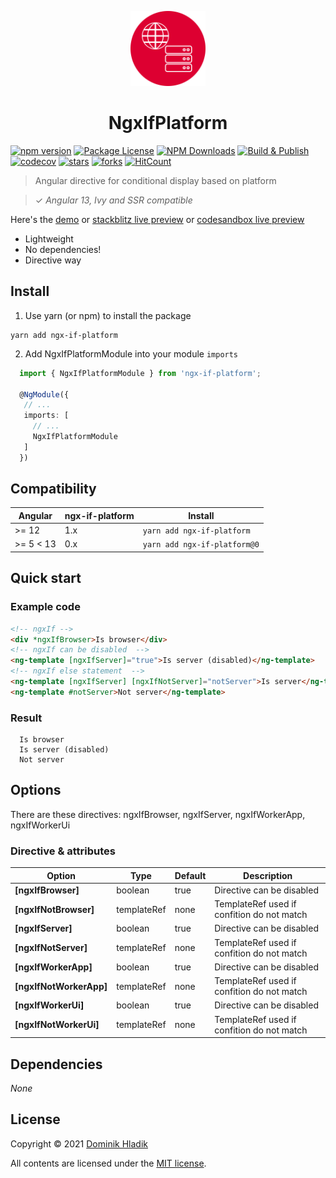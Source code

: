 <p align="center">
  <a href="https://github.com/Celtian/ngx-if-platform" target="blank"><img src="assets/logo.svg?sanitize=true" alt="" width="120"></a>
  <h1 align="center">NgxIfPlatform</h1>
</p>

[![npm version](https://badge.fury.io/js/ngx-if-platform.svg)](https://badge.fury.io/js/ngx-if-platform)
[![Package License](https://img.shields.io/npm/l/ngx-if-platform.svg)](https://www.npmjs.com/ngx-if-platform)
[![NPM Downloads](https://img.shields.io/npm/dm/ngx-if-platform.svg)](https://www.npmjs.com/ngx-if-platform)
[![Build & Publish](https://github.com/celtian/ngx-if-platform/workflows/Build%20&%20Publish/badge.svg)](https://github.com/celtian/ngx-if-platform/actions)
[![codecov](https://codecov.io/gh/Celtian/ngx-if-platform/branch/master/graph/badge.svg?token=1IRUKIKM0D)](https://codecov.io/gh/celtian/ngx-if-platform/)
[![stars](https://badgen.net/github/stars/celtian/ngx-if-platform)](https://github.com/celtian/ngx-if-platform/)
[![forks](https://badgen.net/github/forks/celtian/ngx-if-platform)](https://github.com/celtian/ngx-if-platform/)
[![HitCount](http://hits.dwyl.com/celtian/ngx-if-platform.svg)](http://hits.dwyl.com/celtian/ngx-if-platform)

> Angular directive for conditional display based on platform

> ✓ _Angular 13, Ivy and SSR compatible_

Here's the [demo](http://celtian.github.io/ngx-if-platform/) or [stackblitz live preview](https://stackblitz.com/edit/ngx-if-platform) or [codesandbox live preview](https://codesandbox.io/s/ngx-if-platform-dgtck)

- Lightweight
- No dependencies!
- Directive way

## Install

1. Use yarn (or npm) to install the package

```terminal
yarn add ngx-if-platform
```

2. Add NgxIfPlatformModule into your module `imports`

```typescript
  import { NgxIfPlatformModule } from 'ngx-if-platform';

  @NgModule({
   // ...
   imports: [
     // ...
     NgxIfPlatformModule
   ]
  })
```

## Compatibility

| Angular   | ngx-if-platform | Install                      |
| --------- | --------------- | ---------------------------- |
| >= 12     | 1.x             | `yarn add ngx-if-platform`   |
| >= 5 < 13 | 0.x             | `yarn add ngx-if-platform@0` |

## Quick start

### Example code

```html
<!-- ngxIf -->
<div *ngxIfBrowser>Is browser</div>
<!-- ngxIf can be disabled  -->
<ng-template [ngxIfServer]="true">Is server (disabled)</ng-template>
<!-- ngxIf else statement  -->
<ng-template [ngxIfServer] [ngxIfNotServer]="notServer">Is server</ng-template>
<ng-template #notServer>Not server</ng-template>
```

### Result

```code
  Is browser
  Is server (disabled)
  Not server
```

## Options

There are these directives: ngxIfBrowser, ngxIfServer, ngxIfWorkerApp, ngxIfWorkerUi

### Directive & attributes

| Option                  | Type        | Default | Description                                |
| ----------------------- | ----------- | ------- | ------------------------------------------ |
| **[ngxIfBrowser]**      | boolean     | true    | Directive can be disabled                  |
| **[ngxIfNotBrowser]**   | templateRef | none    | TemplateRef used if confition do not match |
| **[ngxIfServer]**       | boolean     | true    | Directive can be disabled                  |
| **[ngxIfNotServer]**    | templateRef | none    | TemplateRef used if confition do not match |
| **[ngxIfWorkerApp]**    | boolean     | true    | Directive can be disabled                  |
| **[ngxIfNotWorkerApp]** | templateRef | none    | TemplateRef used if confition do not match |
| **[ngxIfWorkerUi]**     | boolean     | true    | Directive can be disabled                  |
| **[ngxIfNotWorkerUi]**  | templateRef | none    | TemplateRef used if confition do not match |

## Dependencies

_None_

## License

Copyright &copy; 2021 [Dominik Hladik](https://github.com/Celtian)

All contents are licensed under the [MIT license].

[mit license]: LICENSE
